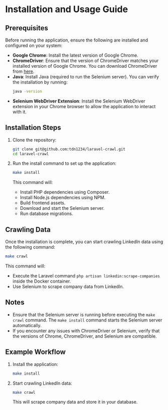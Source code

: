 # Installation and Usage Guide

## Prerequisites

Before running the application, ensure the following are installed and configured on your system:

- **Google Chrome**: Install the latest version of Google Chrome.
- **ChromeDriver**: Ensure that the version of ChromeDriver matches your installed version of Google Chrome. You can download ChromeDriver from [here](https://chromedriver.chromium.org/downloads).
- **Java**: Install Java (required to run the Selenium server). You can verify the installation by running:
    ```bash
    java -version
    ```
- **Selenium WebDriver Extension**: Install the Selenium WebDriver extension in your Chrome browser to allow the application to interact with it.

## Installation Steps

1. Clone the repository:
     ```bash
     git clone git@github.com:tdn1234/laravel-crawl.git
     cd laravel-crawl
     ```

2. Run the install command to set up the application:
     ```bash
     make install
     ```

     This command will:
     - Install PHP dependencies using Composer.
     - Install Node.js dependencies using NPM.
     - Build frontend assets.
     - Download and start the Selenium server.
     - Run database migrations.

## Crawling Data

Once the installation is complete, you can start crawling LinkedIn data using the following command:
```bash
make crawl
```

This command will:
- Execute the Laravel command `php artisan linkedin:scrape-companies` inside the Docker container.
- Use Selenium to scrape company data from LinkedIn.

## Notes

- Ensure that the Selenium server is running before executing the `make crawl` command. The `make install` command starts the Selenium server automatically.
- If you encounter any issues with ChromeDriver or Selenium, verify that the versions of Chrome, ChromeDriver, and Selenium are compatible.

## Example Workflow

1. Install the application:
     ```bash
     make install
     ```

2. Start crawling LinkedIn data:
     ```bash
     make crawl
     ```

     This will scrape company data and store it in your database.